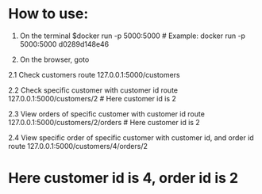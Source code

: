 # How to use:

1. On the terminal 
$docker run -p 5000:5000 <imageID>       # Example: docker run -p 5000:5000 d0289d148e46      
  
2. On the browser, goto
  
  2.1 Check customers route
  127.0.0.1:5000/customers
  
  2.2 Check specific customer with customer id route
  127.0.0.1:5000/customers/2                     # Here customer id is 2
  
  2.3 View orders of specific customer with customer id route
  127.0.0.1:5000/customers/2/orders             # Here customer id is 2
  
  
  2.4 View specific order of specific customer with customer id, and order id route
  127.0.0.1:5000/customers/4/orders/2          
  # Here customer id is 4, order id is 2
  
